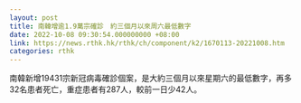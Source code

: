 ```yaml
---
layout: post
title: 南韓增逾1.9萬宗確診　約三個月以來周六最低數字
date: 2022-10-08 09:30:54.000000000 +08:00
link: https://news.rthk.hk/rthk/ch/component/k2/1670113-20221008.htm
categories: rthk
---
```


南韓新增19431宗新冠病毒確診個案，是大約三個月以來星期六的最低數字，再多32名患者死亡，重症患者有287人，較前一日少42人。
